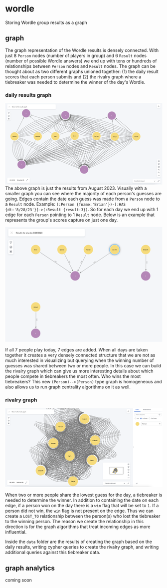 # wordle

Storing Wordle group results as a graph

## graph

The graph representation of the Wordle results is densely connected. With just 8 `Person` nodes (number of players in group) and 6 `Result` nodes (number of possible Wordle answers) we end up with tens or hundreds of relationships between `Person` nodes and `Result` nodes. The graph can be thought about as two different graphs unioned together: (1) the daily result scores that each person submits and (2) the rivalry graph where a tiebreaker was needed to determine the winner of the day's Wordle.

### daily results graph

![image](results_graph_aug.png)
The above graph is just the results from August 2023. Visually with a smaller graph you can see where the majority of each person's guesses are going.
Edges contain the date each guess was made from a `Person` node to a `Result` node. Example: `(:Person {fname:'Brian'})-[:HAS {dt:'8/28/23'}]->(:Result {result:3})`. So for each day we end up with 1 edge for each `Person` pointing to 1 `Result` node. Below is an example that represents the group's scores capture on just one day.

![image](example_day_results.png)

If all 7 people play today, 7 edges are added. When all days are taken together it creates a very densely connected structure that we are not as much interested in visualizing but querying when the winning number of guesses was shared between two or more people. In this case we can build the rivalry graph which can give us more interesting details about which people compete in tiebreakers the most often. Who wins the most tiebreakers? This new `(Person)-->(Person)` type graph is homogeneous and also allows us to run graph centrality algorithms on it as well.

### rivalry graph

![image](rivalry_graph.png)

When two or more people share the lowest guess for the day, a tiebreaker is needed to determine the winner. In addition to containing the date on each edge, if a person won on the day there is a `win` flag that will be set to `1`. If a person did not win, the `win` flag is not present on the edge. Thus we can create a `LOST_TO` relationship between the person(s) who lost the tiebreaker to the winning person. The reason we create the relationship in this direction is for the graph algorithms that treat incoming edges as more influential.

Inside the `data` folder are the results of creating the graph based on the daily results, writing cypher queries to create the rivalry graph, and writing additional queries against this tiebreaker data.

## graph analytics

coming soon
